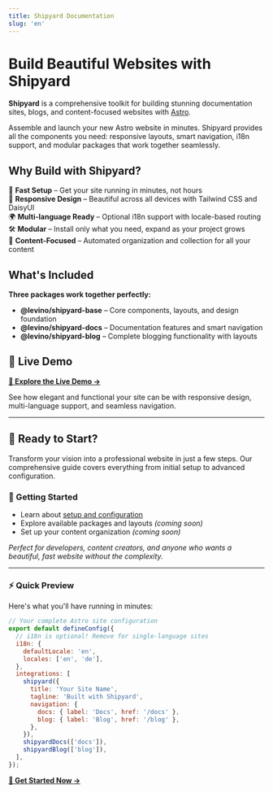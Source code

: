 ```yaml
---
title: Shipyard Documentation
slug: 'en'
---
```


# Build Beautiful Websites with Shipyard

**Shipyard** is a comprehensive toolkit for building stunning documentation sites, blogs, and content-focused websites with [Astro](https://astro.build). 

Assemble and launch your new Astro website in minutes. Shipyard provides all the components you need: responsive layouts, smart navigation, i18n support, and modular packages that work together seamlessly.

## Why Build with Shipyard?

🚀 **Fast Setup** – Get your site running in minutes, not hours  
📱 **Responsive Design** – Beautiful across all devices with Tailwind CSS and DaisyUI  
🌍 **Multi-language Ready** – Optional i18n support with locale-based routing  
🛠️ **Modular** – Install only what you need, expand as your project grows  
📡 **Content-Focused** – Automated organization and collection for all your content  

## What's Included

**Three packages work together perfectly:**

- **@levino/shipyard-base** – Core components, layouts, and design foundation
- **@levino/shipyard-docs** – Documentation features and smart navigation
- **@levino/shipyard-blog** – Complete blogging functionality with layouts

## 🌟 Live Demo

**[🚀 Explore the Live Demo →](https://shipyard-demo.levinkeller.de)**

See how elegant and functional your site can be with responsive design, multi-language support, and seamless navigation.

---

## 🚀 Ready to Start?

Transform your vision into a professional website in just a few steps. Our comprehensive guide covers everything from initial setup to advanced configuration.

### 📖 Getting Started

- Learn about [setup and configuration](./feature)
- Explore available packages and layouts *(coming soon)*
- Set up your content organization *(coming soon)*

*Perfect for developers, content creators, and anyone who wants a beautiful, fast website without the complexity.*

---

### ⚡ Quick Preview

Here's what you'll have running in minutes:

```javascript
// Your complete Astro site configuration
export default defineConfig({
  // i18n is optional! Remove for single-language sites
  i18n: {
    defaultLocale: 'en',
    locales: ['en', 'de'],
  },
  integrations: [
    shipyard({
      title: 'Your Site Name',
      tagline: 'Built with Shipyard',
      navigation: {
        docs: { label: 'Docs', href: '/docs' },
        blog: { label: 'Blog', href: '/blog' },
      },
    }),
    shipyardDocs(['docs']),
    shipyardBlog(['blog']),
  ],
});
```

**[📖 Get Started Now →](./feature)**